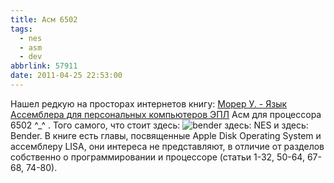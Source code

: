 ```yaml
---
title: Асм 6502
tags:
  - nes
  - asm
  - dev
abbrlink: 57911
date: 2011-04-25 22:53:00
---
```


Нашел редкую на просторах интернетов книгу: [Морер У. - Язык Ассемблера для персональных компьютеров ЭПЛ](http://dl.dropbox.com/u/852723/Books/%D0%9C%D0%BE%D1%80%D0%B5%D1%80%20%D0%A3.%20-%20%D0%AF%D0%B7%D1%8B%D0%BA%20%D0%90%D1%81%D1%81%D0%B5%D0%BC%D0%B1%D0%BB%D0%B5%D1%80%D0%B0%20%D0%B4%D0%BB%D1%8F%20%D0%BF%D0%B5%D1%80%D1%81%D0%BE%D0%BD%D0%B0%D0%BB%D1%8C%D0%BD%D1%8B%D1%85%20%D0%BA%D0%BE%D0%BC%D0%BF%D1%8C%D1%8E%D1%82%D0%B5%D1%80%D0%BE%D0%B2%20%D0%AD%D0%9F%D0%9B%20%281987%2C%20%D0%9C%D0%BE%D1%81%D0%BA%D0%B2%D0%B0%29.djvu) Асм для процессора 6502 ^\_^ . Того самого, что стоит здесь: ![bender](http://pics.livejournal.com/spiiin/pic/00018x2z) здесь: NES и здесь: Bender. В книге есть главы, посвященные Apple Disk Operating System и ассемблеру LISA, они интереса не представляют, в отличие от разделов собственно о программировании и процессоре (статьи 1-32, 50-64, 67-68, 74-80).
